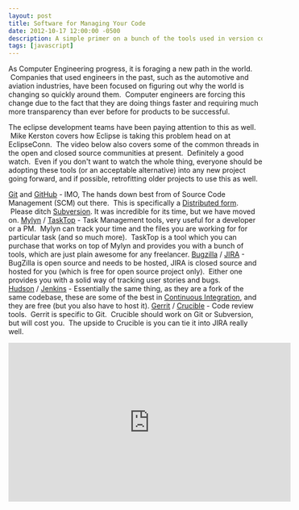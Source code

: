 ```yaml
---
layout: post
title: Software for Managing Your Code
date: 2012-10-17 12:00:00 -0500
description: A simple primer on a bunch of the tools used in version control, build tools, build management, and binary repository.
tags: [javascript]
---
```


As Computer Engineering progress, it is foraging a new path in the world.  Companies that used engineers in the past, such as the automotive and aviation industries, have been focused on figuring out why the world is changing so quickly around them.  Computer engineers are forcing this change due to the fact that they are doing things faster and requiring much more transparency than ever before for products to be successful.

The eclipse development teams have been paying attention to this as well.  Mike Kerston covers how Eclipse is taking this problem head on at EclipseConn.  The video below also covers some of the common threads in the open and closed source communities at present.  Definitely a good watch.  Even if you don't want to watch the whole thing, everyone should be adopting these tools (or an acceptable alternative) into any new project going forward, and if possible, retrofitting older projects to use this as well.

[Git](http://git-scm.com/) and [GitHub](https://github.com/) - IMO, The hands down best from of Source Code Management (SCM) out there.  This is specifically a [Distributed form](http://en.wikipedia.org/wiki/).  Please ditch [Subversion](https://subversion.apache.org/).  It was incredible for its time, but we have moved on.
[Mylyn](http://www.eclipse.org/mylyn/) / [TaskTop](http://www.tasktop.com/) - Task Management tools, very useful for a developer or a PM.  Mylyn can track your time and the files you are working for for particular task (and so much more).  TaskTop is a tool which you can purchase that works on top of Mylyn and provides you with a bunch of tools, which are just plain awesome for any freelancer.
[Bugzilla](http://www.bugzilla.org/) / [JIRA](http://www.atlassian.com/software/jira/overview/) - BugZilla is open source and needs to be hosted, JIRA is closed source and hosted for you (which is free for open source project only).  Either one provides you with a solid way of tracking user stories and bugs.
[Hudson](http://hudson-ci.org/) / [Jenkins](http://jenkins-ci.org/) - Essentially the same thing, as they are a fork of the same codebase, these are some of the best in [Continuous Integration](http://en.wikipedia.org/wiki/Continuous_integration), and they are free (but you also have to host it).
[Gerrit](http://code.google.com/p/gerrit/) / [Crucible](https://www.atlassian.com/software/crucible/overview) - Code review tools.  Gerrit is specific to Git.  Crucible should work on Git or Subversion, but will cost you.  The upside to Crucible is you can tie it into JIRA really well.

<iframe width="560" height="315" src="http://www.youtube.com/embed/WBwyAyvneNo" frameborder="0"></iframe>